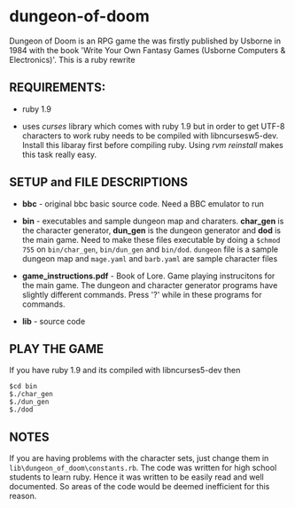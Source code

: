 dungeon-of-doom
===============

Dungeon of Doom is an RPG game the was firstly published by Usborne in 1984 with the book 'Write Your Own Fantasy Games (Usborne Computers &amp; Electronics)'.  This is a ruby rewrite

## REQUIREMENTS:

* ruby 1.9

* uses _curses_ library which comes with ruby 1.9 but in order to get UTF-8 characters to work ruby needs to be compiled with libncursesw5-dev.  Install this libaray first before compiling ruby.  Using *rvm reinstall*  makes this task really easy.

## SETUP and FILE DESCRIPTIONS

* **bbc** - original bbc basic source code.  Need a BBC emulator to run

* **bin** - executables and sample dungeon map and charaters.  **char_gen** is the character generator, **dun_gen** is the dungeon generator and **dod** is the main game.  Need to make these files executable by doing a `$chmod 755` on `bin/char_gen`, `bin/dun_gen` and `bin/dod`.  `dungeon` file is a sample dungeon map and `mage.yaml` and `barb.yaml` are sample character files 

* **game_instructions.pdf** - Book of Lore.  Game playing instrucitons for the main game.  The dungeon and character generator programs have slightly different commands.  Press '?' while in these programs for commands.

* **lib** - source code

## PLAY THE GAME

If you have ruby 1.9 and its compiled with libncurses5-dev then

```
$cd bin
$./char_gen
$./dun_gen
$./dod
```

## NOTES

If you are having problems with the character sets, just change them in `lib\dungeon_of_doom\constants.rb`.  The code was written for high school students to learn ruby.  Hence it was written to be easily read and well documented.  So areas of the code would be deemed inefficient for this reason.


